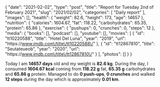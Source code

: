 {
    "date": "2021-02-02",
    "type": "post",
    "title": "Report for Tuesday 2nd of February 2021",
    "slug": "2021\/02\/02",
    "categories": [
        "Daily report"
    ],
    "images": [],
    "health": {
        "weight": 82.6,
        "height": 173,
        "age": 14657
    },
    "nutrition": {
        "calories": 1604.67,
        "fat": 118.22,
        "carbohydrates": 65.35,
        "protein": 65.86
    },
    "exercise": {
        "pushups": 0,
        "crunches": 0,
        "steps": 12
    },
    "media": {
        "books": [],
        "podcast": [],
        "youtube": [],
        "movies": [
            {
                "id": "tt10220588",
                "title": "Hotel Del Luna",
                "year": "2019",
                "url": "https:\/\/www.imdb.com\/title\/tt10220588\/"
            },
            {
                "id": "tt12867810",
                "title": "Seutateueob",
                "year": "2020",
                "url": "https:\/\/www.imdb.com\/title\/tt12867810\/"
            }
        ],
        "photos": []
    }
}

Today I am <strong>14657 days</strong> old and my weight is <strong>82.6 kg</strong>. During the day, I consumed <strong>1604.67 kcal</strong> coming from <strong>118.22 g</strong> fat, <strong>65.35 g</strong> carbohydrates and <strong>65.86 g</strong> protein. Managed to do <strong>0 push-ups</strong>, <strong>0 crunches</strong> and walked <strong>12 steps</strong> during the day which is approximately <strong>0.01 km</strong>.